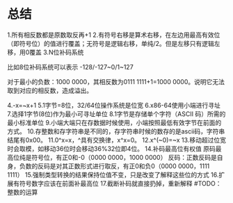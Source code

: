 # 总结
1.所有相反数都是原数取反再+1
2.有符号右移是算术右移，在左边用最高有效位（即符号位）的值进行覆盖；无符号是逻辑右移，单纯/2。但是左移只有逻辑左移，用0覆盖
3.N位补码系统

比如8位补码系统可以表示
-128/-127~0/1~127

对于最小的负数：1000 0000，其相反数为0111 1111+1=1000 0000。说明它无法取到对应的相反数，造成溢出。

4.-x=~x+1
5.1字节=8位，32/64位操作系统是位宽
6.x86-64使用小端进行寻址
7.选择1字节(8位)作为最小可寻址单位
8.1字节是存储单个字符（ASCII 码）所需的最小标准单位
9.小端大端只在存数据时候使用，小端按照最低有效字节在前面的方式。
10.存整数和存字符串是不同的，存字符串时候的数存的是ascii码，字符串结尾有0x00。
11.0^x=x，^具有交换律，x^x=0。
12.x^(~0)=~x
13.移动超过位宽时会取模，如移动36位时会移动36%32位即4位。
14.补码最高位有权值
原码最高位纯是符号位，有正0和-0（0000 0000，1000 0000）
反码：正数反码是自身，负数的反码是对其正数形式进行取反，有正0和负0（0000 0000，1111 1111）
15.强制类型转换的结果保持位值不变，只是改变了解释这些位的方式
16.扩展有符号数字应该在前面补最高位
17.截断补码就直接扔掉，重新解释
#TODO：整数的运算